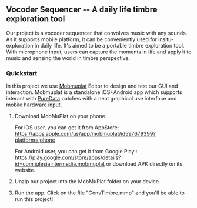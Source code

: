

## Vocoder Sequencer -- A daily life timbre exploration tool

Our project is a vocoder sequencer that convolves music with any sounds. As it supports mobile platform, it can be conveniently used for insitu-exploration in daily life. It's aimed to be a portable timbre exploration tool. With microphone input, users can capture the moments in life and apply it to music and sensing the world in timbre perspective.


### Quickstart
In this project we use [Mobmuplat](https://danieliglesia.com/mobmuplat/) Editor to design and test our GUI and interaction. Mobmuplat is a standalone iOS+Android app which supports interact with [PureData](https://puredata.info/) patches with a neat graphical use interface and mobile hardware input.

1. Download MobMuPlat on your phone.

    For iOS user, you can get it from AppStore: https://apps.apple.com/us/app/mobmuplat/id597679399?platform=iphone
    
    For Android user, you can get it from Google Play : https://play.google.com/store/apps/details?id=com.iglesiaintermedia.mobmuplat
    or download APK directly on its website.

2. Unzip our project into the MobMuPlat folder on your device.
3. Run the app. Click on the file "ConvTimbre.mmp" and you'll be able to run this project!




